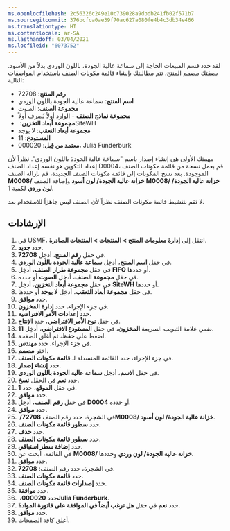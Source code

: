 ```yaml
---
ms.openlocfilehash: 2c56326c249e10c739028a9dbdb241fb02f571b7
ms.sourcegitcommit: 376bcfca0ae39f70ac627a080fe4b4c3db34e466
ms.translationtype: HT
ms.contentlocale: ar-SA
ms.lasthandoff: 03/04/2021
ms.locfileid: "6073752"
---
```

لقد حدد قسم المبيعات الحاجة إلى سماعة عالية الجودة، باللون الوردي بدلاً من الأسود. بصفتك مصمم المنتج، تتم مطالبتك بإنشاء قائمة مكونات الصنف باستخدام المواصفات التالية:

-   **رقم المنتج**: ‏72708
-   **اسم المنتج**: سماعة عالية الجودة باللون الوردي
-   **مجموعة الصنف**: الصوت
-   **مجموعة نماذج الصنف** - الوارد أولاً يُصرف أولاً‬‬
-   **مجموعة أبعاد التخزين**: ‏SiteWH
-   **مجموعة أبعاد التعقب**: لا يوجد
-   **المستودع**: ‏11
-   **معتمد من قِبل**: ‏000020، Julia Funderburk

مهمتك الأولى هي إنشاء إصدار باسم "سماعة عالية الجودة باللون الوردي". نظراً لأن إعداد التكوين هو نفسه إعداد الصنف D0004، قم بعمل نسخة من قائمة مكونات الصنف الموجودة. بعد نسخ المكونات إلى قائمة مكونات الصنف الجديدة، قم بإزالة الصنف **M0008/ خزانة عالية الجودة/ لون أسود** وإضافة الصنف **M0008/ خزانة عالية الجودة/ لون وردي** لكمية 1.

لا تقم بتنشيط قائمة مكونات الصنف نظراً لأن الصنف ليس جاهزاً للاستخدام بعد.

## <a name="instructions"></a>الإرشادات

1.  في USMF، انتقل إلى **إدارة معلومات المنتج > المنتجات > المنتجات الصادرة**.
2.  حدد **جديد‏‎**.
3.  في حقل **رقم المنتج**، أدخِل **72708**.
4.  في حقل **اسم المنتج**، أدخِل **سماعة عالية الجودة باللون الوردي**.
5.  في حقل **مجموعة طراز الصنف**، أدخِل **FIFO** أو حددها.
6.  في حقل **مجموعة الصنف**، أدخِل **الصوت** أو حدده.
7.  في حقل **مجموعة أبعاد التخزين**، أدخِل **SiteWH** أو حددها.
8.  في حقل **مجموعة أبعاد التعقب**، أدخِل **لا يوجد** أو حددها.
9.  حدد **موافق**.
10. في جزء الإجراء، حدد **إدارة المخزون**.
11. حدد **إعدادات الأمر الافتراضية**.
12. في حقل **نوع الأمر الافتراضي**، حدد **الإنتاج**.
13. ضمن علامة التبويب السريعة **المخزون**، في حقل **المستودع الافتراضي**، أدخِل **11**.
14. اضغط على **حفظ**، ثم أغلق الصفحة.
15. في جزء الإجراء، حدد **مهندس**.
16. اختر **مصمم**.
17. في جزء الإجراء، حدد القائمة المنسدلة لـ **قائمة مكونات الصنف**.
18. حدد **إنشاء إصدار**.
19. في حقل **الاسم**، أدخِل **سماعة عالية الجودة باللون الوردي**.
20. حدد **نعم** في الحقل **نسخ**.
21. في حقل **الموقع**، حدد **1**.
22. حدد **موافق**.
23. في حقل **رقم الصنف**، أدخِل **D0004** أو حدده.
24. حدد **موافق**.
25. في الشجرة، حدد رقم الصنف **72708/ ‏M0008/ خزانة عالية الجودة/ لون أسود**.
26. حدد **سطور قائمة مكونات الصنف**.
27. حدد **حذف**.
28. حدد **سطور قائمة مكونات الصنف**.
29. حدد **إضافة سطر استباقي**.
30. في القائمة، ابحث عن **M0008/ خزانة عالية الجودة/ لون وردي** وحددها.
31. حدد **موافق**.
32. في الشجرة، حدد رقم الصنف: **72708**.
33. حدد **قائمة مكونات الصنف**.
34. حدد **إصدارات قائمة مكونات الصنف**.
35. حدد **موافقة**.
36. حدد **000020، ‏Julia Funderburk**.
37. حدد **نعم** في حقل **هل ترغب أيضاً في الموافقة على فاتورة المواد؟**.
38. حدد **موافق**.
39. أغلق كافة الصفحات.
